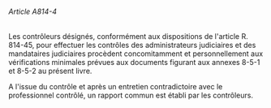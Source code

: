 ###### Article A814-4

Les contrôleurs désignés, conformément aux dispositions de l'article R. 814-45, pour effectuer les contrôles des administrateurs judiciaires et des mandataires judiciaires procèdent concomitamment et personnellement aux vérifications minimales prévues aux documents figurant aux annexes 8-5-1 et 8-5-2 au présent livre.

A l'issue du contrôle et après un entretien contradictoire avec le professionnel contrôlé, un rapport commun est établi par les contrôleurs.

